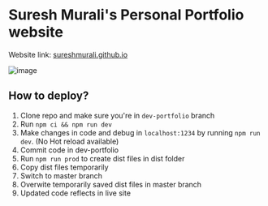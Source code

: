 # Suresh Murali's Personal Portfolio website

Website link: [sureshmurali.github.io](sureshmurali.github.io)

![image](https://user-images.githubusercontent.com/8108361/59651644-83f58000-91c5-11e9-8c0c-ef81ba30993e.png)

## How to deploy?

1. Clone repo and make sure you're in `dev-portfolio` branch
2. Run `npm ci && npm run dev`
3. Make changes in code and debug in `localhost:1234` by running `npm run dev`. (No Hot reload available)
4. Commit code in dev-portfolio
5. Run `npm run prod` to create dist files in dist folder
6. Copy dist files temporarily
7. Switch to master branch
8. Overwite temporarily saved dist files in master branch
9. Updated code reflects in live site


